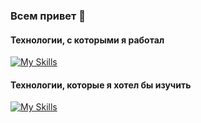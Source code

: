 ### Всем привет 👋

#### Технологии, с которыми я работал
[![My Skills](https://skillicons.dev/icons?i=java,spring,maven,cs,js,vue,nodejs,express,mongodb,py,flask,bots,selenium,sqlite,postgres,mysql,html,css,md,idea,visualstudio,vscode,git,github,heroku,docker,nginx,linux,bash,raspberrypi,kotlin)](https://skillicons.dev)

#### Технологии, которые я хотел бы изучить
[![My Skills](https://skillicons.dev/icons?i=prometheus,grafana,kubernetes,react,aws)](https://skillicons.dev)
